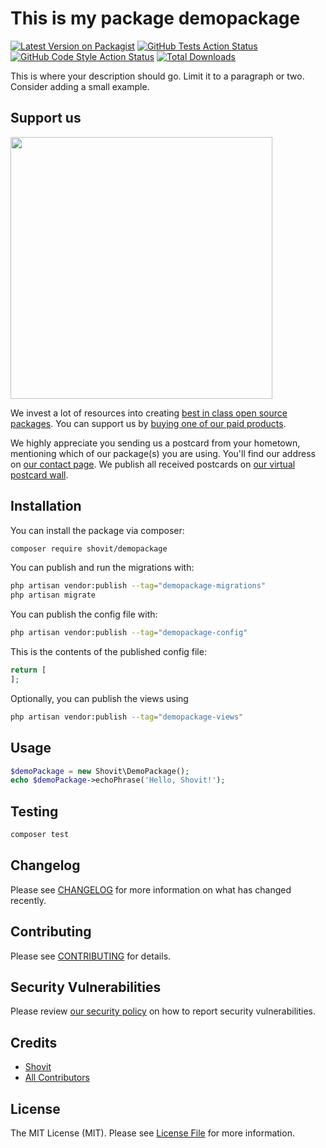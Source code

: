# This is my package demopackage

[![Latest Version on Packagist](https://img.shields.io/packagist/v/shovit/demopackage.svg?style=flat-square)](https://packagist.org/packages/shovit/demopackage)
[![GitHub Tests Action Status](https://img.shields.io/github/actions/workflow/status/shovit/demopackage/run-tests.yml?branch=main&label=tests&style=flat-square)](https://github.com/shovit/demopackage/actions?query=workflow%3Arun-tests+branch%3Amain)
[![GitHub Code Style Action Status](https://img.shields.io/github/actions/workflow/status/shovit/demopackage/fix-php-code-style-issues.yml?branch=main&label=code%20style&style=flat-square)](https://github.com/shovit/demopackage/actions?query=workflow%3A"Fix+PHP+code+style+issues"+branch%3Amain)
[![Total Downloads](https://img.shields.io/packagist/dt/shovit/demopackage.svg?style=flat-square)](https://packagist.org/packages/shovit/demopackage)

This is where your description should go. Limit it to a paragraph or two. Consider adding a small example.

## Support us

[<img src="https://github-ads.s3.eu-central-1.amazonaws.com/DemoPackage.jpg?t=1" width="419px" />](https://spatie.be/github-ad-click/DemoPackage)

We invest a lot of resources into creating [best in class open source packages](https://spatie.be/open-source). You can support us by [buying one of our paid products](https://spatie.be/open-source/support-us).

We highly appreciate you sending us a postcard from your hometown, mentioning which of our package(s) you are using. You'll find our address on [our contact page](https://spatie.be/about-us). We publish all received postcards on [our virtual postcard wall](https://spatie.be/open-source/postcards).

## Installation

You can install the package via composer:

```bash
composer require shovit/demopackage
```

You can publish and run the migrations with:

```bash
php artisan vendor:publish --tag="demopackage-migrations"
php artisan migrate
```

You can publish the config file with:

```bash
php artisan vendor:publish --tag="demopackage-config"
```

This is the contents of the published config file:

```php
return [
];
```

Optionally, you can publish the views using

```bash
php artisan vendor:publish --tag="demopackage-views"
```

## Usage

```php
$demoPackage = new Shovit\DemoPackage();
echo $demoPackage->echoPhrase('Hello, Shovit!');
```

## Testing

```bash
composer test
```

## Changelog

Please see [CHANGELOG](CHANGELOG.md) for more information on what has changed recently.

## Contributing

Please see [CONTRIBUTING](CONTRIBUTING.md) for details.

## Security Vulnerabilities

Please review [our security policy](../../security/policy) on how to report security vulnerabilities.

## Credits

- [Shovit](https://github.com/Shovit)
- [All Contributors](../../contributors)

## License

The MIT License (MIT). Please see [License File](LICENSE.md) for more information.
